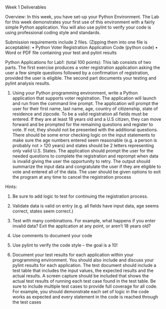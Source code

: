 Week 1 Deliverables

Overview: In this week, you have set-up your Python Environment. The Lab for this week demonstrates
your first use of this environment with a fairly simple Python application. You will also use pylint to
verify your code is using professional coding style and standards.

Submission requirements include 2 files. (Zipping them into one file is acceptable):
• Python Voter Registration Application Code (python code)
• Word or PDF file containing your test and pylint results

Python Applications for Lab1: (total 100 points):
This lab consists of two parts. The first exercise produces a voter registration application asking the user
a few simple questions followed by a confirmation of registration, provided the user is eligible. The
second part documents your testing and pylint analysis results.

1. Using your Python programming environment, write a Python application that supports voter
registration. The application will launch and run from the command line prompt. The application will
prompt the user for their first name, last name, age, country of citizenship, state of residence and
zipcode. To be a valid registration all fields must be entered. If they are at least 18 years old and a U.S
citizen, they can move forward and be prompted for the remaining questions and register to vote. If not,
they should not be presented with the additional questions. There should be some error checking logic
on the input statements to make sure the age numbers entered seem reasonable (e.g. a person is
probably not > 120 years) and states should be 2 letters representing only valid U.S. States. The
application should prompt the user for the needed questions to complete the registration and reprompt when data is invalid giving the user the opportunity to retry. The output should summarize the
input data and congratulate the user if they are eligible to vote and entered all of the data. The user
should be given options to exit the program at any time to cancel the registration process

Hints:
1. Be sure to add logic to test for continuing the registration process.
2. Validate data is valid on entry (e.g. all fields have input data, age seems correct, states seem
correct.)
3. Test with many combinations. For example, what happens if you enter invalid data? Exit the
application at any point, or aren’t 18 years old?
4. Use comments to document your code
5. Use pylint to verify the code style – the goal is a 10!

2. Document your test results for each application within your programming environment. You should
also include and discuss your pylint results for each application. The test document should include a test
table that includes the input values, the expected results and the actual results. A screen capture should
be included that shows the actual test results of running each test case found in the test table. Be sure
to include multiple test cases to provide full coverage for all code. For example, you should demonstrate
each set of logic in the code works as expected and every statement in the code is reached through the
test cases
